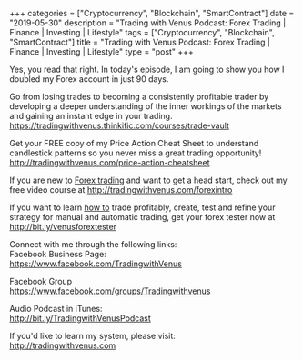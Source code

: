 +++
categories = ["Cryptocurrency", "Blockchain", "SmartContract"]
date = "2019-05-30"
description = "Trading with Venus Podcast: Forex Trading | Finance | Investing | Lifestyle"
tags = ["Cryptocurrency", "Blockchain", "SmartContract"]
title = "Trading with Venus Podcast: Forex Trading | Finance | Investing | Lifestyle"
type = "post"
+++

Yes, you read that right. In today's episode, I am going to show you how
I doubled my Forex account in just 90 days.

Go from losing trades to becoming a consistently profitable trader by
developing a deeper understanding of the inner workings of the markets
and gaining an instant edge in your trading.  
https://tradingwithvenus.thinkific.com/courses/trade-vault

Get your FREE copy of my Price Action Cheat Sheet to understand
candlestick patterns so you never miss a great trading opportunity!  
http://tradingwithvenus.com/price-action-cheatsheet

If you are new to [Forex trading](https://www.fintechee.com/forex-trading-strategies/) and want to get a head start, check out
my free video course at http://tradingwithvenus.com/forexintro

If you want to learn [how to](https://www.playgroundfx.com/blog/forex-trading-how-to/) trade profitably, create, test and refine
your strategy for manual and automatic trading, get your forex tester
now at http://bit.ly/venusforextester

Connect with me through the following links:  
Facebook Business Page:  
https://www.facebook.com/TradingwithVenus

Facebook Group  
https://www.facebook.com/groups/Tradingwithvenus

Audio Podcast in iTunes:  
http://bit.ly/TradingwithVenusPodcast

If you'd like to learn my system, please visit:  
http://tradingwithvenus.com